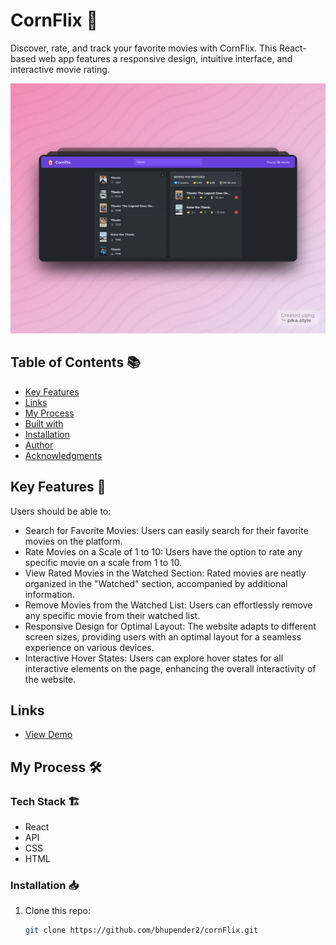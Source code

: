 # CornFlix 🍿

Discover, rate, and track your favorite movies with CornFlix. This React-based web app features a responsive design, intuitive interface, and interactive movie rating.

<img src="https://github.com/Bhupender2/CornFlix/blob/main/src/images/demo.png" width="600" height="400"/>

## Table of Contents 📚

- [Key Features](#key-features)
- [Links](#links)
- [My Process](#my-process)
- [Built with](#built-with)
- [Installation](#installation)
- [Author](#author)
- [Acknowledgments](#acknowledgments)

## Key Features 🎉

Users should be able to:

- Search for Favorite Movies: Users can easily search for their favorite movies on the platform.
- Rate Movies on a Scale of 1 to 10: Users have the option to rate any specific movie on a scale from 1 to 10.
- View Rated Movies in the Watched Section: Rated movies are neatly organized in the "Watched" section, accompanied by additional information.
- Remove Movies from the Watched List: Users can effortlessly remove any specific movie from their watched list.
- Responsive Design for Optimal Layout: The website adapts to different screen sizes, providing users with an optimal layout for a seamless experience on various devices.
- Interactive Hover States: Users can explore hover states for all interactive elements on the page, enhancing the overall interactivity of the website.

## Links

- [View Demo](https://corn-flix.vercel.app)

## My Process 🛠️

### Tech Stack 🏗️

- React
- API
- CSS
- HTML

### Installation 📥

1. Clone this repo:
   ```bash
   git clone https://github.com/bhupender2/cornFlix.git
